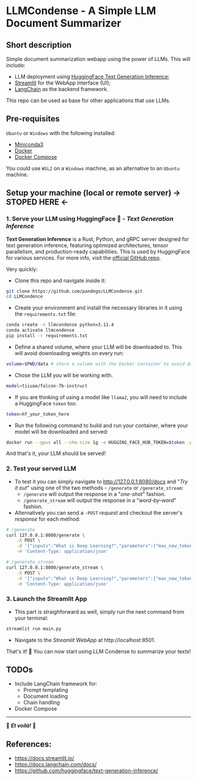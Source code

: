 # LLMCondense - A Simple LLM Document Summarizer
## Short description

Simple document summarization webapp using the power of LLMs. This will include:
- LLM deployment using [HuggingFace Text Generation Inference](https://github.com/huggingface/text-generation-inference);
- [Streamlit](https://streamlit.io/) for the WebApp interface (UI);
- [LangChain](https://python.langchain.com/docs/get_started/introduction.html) as the backend framework.

This repo can be used as base for other applications that use LLMs.

## Pre-requisites

`Ubuntu` or `Windows` with the following installed:
- [Miniconda3](https://docs.conda.io/en/latest/miniconda.html) 
- [Docker](https://docs.docker.com/engine/install/ubuntu/)
- [Docker Compose](https://docs.docker.com/compose/install/linux/)

You could use `WSL2` on a `Windows` machine, as an alternative to an `Ubuntu` machine.

## Setup your machine (local or remote server) -> STOPED HERE <-
### 1. Serve your LLM using HuggingFace 🤗 - *Text Generation Inference*
**Text Generation Inference** is a Rust, Python, and gRPC server designed for text generation inference, featuring optimized architectures, tensor parallelism, and production-ready capabilities. This is used by HuggingFace for various services. For more info, visit the [official GitHub repo](https://github.com/huggingface/text-generation-inference).

Very quickly:
- Clone this repo and navigate inside it:
```bash
git clone https://github.com/pandego/LLMCondense.git
cd LLMCondence
```

- Create your environment and install the necessary libraries in it using the `requirements.txt` file:
```bash
conda create -n llmcondense python=3.11.4
conda activate llmcondense
pip install -r requirements.txt
```

- Define a shared volume, where your LLM will be downloaded to. This will avoid downloading weights on every run:
```bash
volume=$PWD/data # share a volume with the Docker container to avoid downloading weights every run
```

- Chose the LLM you will be working with. 
```bash
model=tiiuae/falcon-7b-instruct
```
- If you are thinking of using a model like `llama2`, you will need to include a HuggingFace `token` too:
```bash
token=hf_your_token_here
```

- Run the following command to build and run your container, where your model will be downloaded and served:
```bash
docker run --gpus all --shm-size 1g -e HUGGING_FACE_HUB_TOKEN=$token -p 8080:80 -v $volume:/data ghcr.io/huggingface/text-generation-inference:1.0.3 --model-id $model
```

And that's it, your LLM should be served!

### 2. Test your served LLM 
- To test it you can simply navigate to http://127.0.0.1:8080/docs and "*Try it out*" using one of the two methods - `/generate` or `/generate_stream`:
    - `/generate` will output the response in a "*one-shot*" fashion.
    - `/generate_stream` will output the response in a "*word-by-word*" fashion.
- Alternatively you can send a `-POST` *request* and checkout the server's *response* for each method:
```bash
# /generate 
curl 127.0.0.1:8080/generate \
    -X POST \
    -d '{"inputs":"What is Deep Learning?","parameters":{"max_new_tokens":20}}' \
    -H 'Content-Type: application/json'

# /generate_stream
curl 127.0.0.1:8080/generate_stream \
    -X POST \
    -d '{"inputs":"What is Deep Learning?","parameters":{"max_new_tokens":20}}' \
    -H 'Content-Type: application/json'
```

### 3. Launch the Streamlit App
- This part is straighforward as well, simply run the next command from your terminal:
```bash
streamlit run main.py
```
- Navigate to the *Streamlit WebApp* at http://localhost:8501.


That's it! 🥳 You can now start using LLM Condense to summarize your texts!

## TODOs
- Include LangChain framework for:
    - Prompt templating
    - Document loading
    - Chain handling
- Docker Compose
___
🎊 ***Et voilà!*** 🎊

## References:
- https://docs.streamlit.io/
- https://docs.langchain.com/docs/
- https://github.com/huggingface/text-generation-inference/